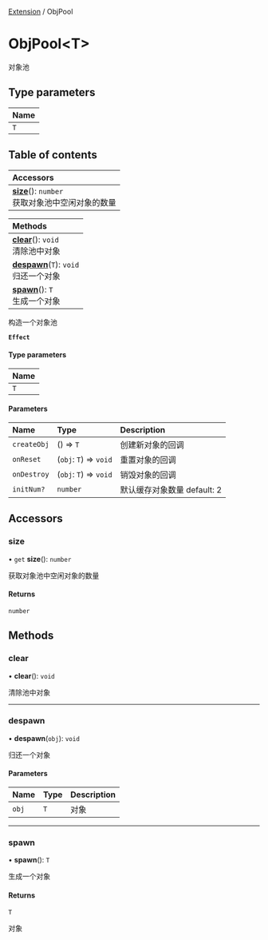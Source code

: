 [Extension](../modules/Extension.Extension.md) / ObjPool

# ObjPool<T\> <Badge type="tip" text="Class" /> <Score text="ObjPool<T\>" />

对象池

## Type parameters

| Name |
| :------ |
| `T` |

## Table of contents

| Accessors |
| :-----|
| **[size](Extension.ObjPool.md#size)**(): `number` <br> 获取对象池中空闲对象的数量|

| Methods |
| :-----|
| **[clear](Extension.ObjPool.md#clear)**(): `void` <br> 清除池中对象|
| **[despawn](Extension.ObjPool.md#despawn)**(`T`): `void` <br> 归还一个对象|
| **[spawn](Extension.ObjPool.md#spawn)**(): `T` <br> 生成一个对象|

构造一个对象池

**`Effect`**


#### Type parameters

| Name |
| :------ |
| `T` |

#### Parameters

| Name | Type | Description |
| :------ | :------ | :------ |
| `createObj` | () => `T` |  创建新对象的回调 |
| `onReset` | (`obj`: `T`) => `void` |  重置对象的回调 |
| `onDestroy` | (`obj`: `T`) => `void` |  销毁对象的回调 |
| `initNum?` | `number` |  默认缓存对象数量 default: 2 |

## Accessors

### size <Score text="size" /> 

• `get` **size**(): `number` <Badge type="tip" text="other" />

获取对象池中空闲对象的数量


#### Returns

`number`

## Methods

### clear <Score text="clear" /> 

• **clear**(): `void` <Badge type="tip" text="other" />

清除池中对象



___

### despawn <Score text="despawn" /> 

• **despawn**(`obj`): `void` <Badge type="tip" text="other" />

归还一个对象


#### Parameters

| Name | Type | Description |
| :------ | :------ | :------ |
| `obj` | `T` |  对象 |


___

### spawn <Score text="spawn" /> 

• **spawn**(): `T` <Badge type="tip" text="other" />

生成一个对象


#### Returns

`T`

对象
